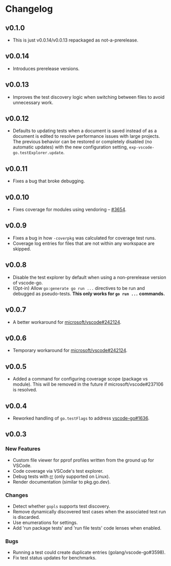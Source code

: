 # Changelog

## v0.1.0

- This is just v0.0.14/v0.0.13 repackaged as not-a-prerelease.

## v0.0.14

- Introduces prerelease versions.

## v0.0.13

- Improves the test discovery logic when switching between files to avoid
  unnecessary work.

## v0.0.12

- Defaults to updating tests when a document is saved instead of as a document
  is edited to resolve performance issues with large projects. The previous
  behavior can be restored or completely disabled (no automatic updates) with
  the new configuration setting, `exp-vscode-go.testExplorer.update`.

## v0.0.11

- Fixes a bug that broke debugging.

## v0.0.10

- Fixes coverage for modules using vendoring –
  [#3654](https://github.com/golang/vscode-go/issues/3654).

## v0.0.9

- Fixes a bug in how `-coverpkg` was calculated for coverage test runs.
- Coverage log entries for files that are not within any workspace are skipped.

## v0.0.8

- Disable the test explorer by default when using a non-prerelease version of
  vscode-go.
- (Opt-in) Allow `go:generate go run ...` directives to be run and debugged as
  pseudo-tests. **This only works for `go run ...` commands.**

## v0.0.7

- A better workaround for [microsoft/vscode#242124][vsc-242124].

## v0.0.6

- Temporary workaround for [microsoft/vscode#242124][vsc-242124].

[vsc-242124]: https://github.com/microsoft/vscode/issues/242124

## v0.0.5

- Added a command for configuring coverage scope (package vs module). This will
  be removed in the future if microsoft/vscode#237106 is resolved.

## v0.0.4

- Reworked handling of `go.testFlags` to address [vscode-go#1636][vscgo-1636].

[vscgo-1636]: https://github.com/golang/vscode-go/issues/1636

## v0.0.3

### New Features

- Custom file viewer for pprof profiles written from the ground up for VSCode.
- Code coverage via VSCode's test explorer.
- Debug tests with [rr](https://rr-project.org/) (only supported on Linux).
- Render documentation (similar to pkg.go.dev).

### Changes

- Detect whether `gopls` supports test discovery.
- Remove dynamically discovered test cases when the associated test run is
  discarded.
- Use enumerations for settings.
- Add 'run package tests' and 'run file tests' code lenses when enabled.

### Bugs

- Running a test could create duplicate entries (golang/vscode-go#3598).
- Fix test status updates for benchmarks.